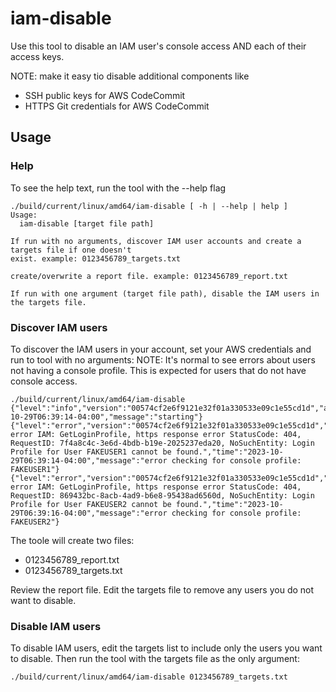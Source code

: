 # iam-disable

Use this tool to disable an IAM user's console access AND each of their access keys.  

NOTE: make it easy tio disable additional  components like 
 - SSH public keys for AWS CodeCommit
 - HTTPS Git credentials for AWS CodeCommit

## Usage

### Help
To see the help text, run the tool with the --help flag

```
./build/current/linux/amd64/iam-disable [ -h | --help | help ]
Usage:
  iam-disable [target file path]

If run with no arguments, discover IAM user accounts and create a targets file if one doesn't
exist. example: 0123456789_targets.txt

create/overwrite a report file. example: 0123456789_report.txt

If run with one argument (target file path), disable the IAM users in the targets file.
```

### Discover IAM users
To discover the IAM users in your account, set your AWS credentials and run to tool with no arguments:
NOTE: It's normal to see errors about users not having a console profile.  This is expected for users that do not have console access.
```
./build/current/linux/amd64/iam-disable
{"level":"info","version":"00574cf2e6f9121e32f01a330533e09c1e55cd1d","account":"0123456789","arn":"arn:aws:iam::0123456789:user/nmarks","user":"AIAIAIAIAI","mode":"discover","time":"2023-10-29T06:39:14-04:00","message":"starting"}
{"level":"error","version":"00574cf2e6f9121e32f01a330533e09c1e55cd1d","account":"0123456789","arn":"arn:aws:iam::0123456789:user/nmarks","user":"AIAIAIAIAI","mode":"discover","error":"operation error IAM: GetLoginProfile, https response error StatusCode: 404, RequestID: 7f4a8c4c-3e6d-4bdb-b19e-2025237eda20, NoSuchEntity: Login Profile for User FAKEUSER1 cannot be found.","time":"2023-10-29T06:39:14-04:00","message":"error checking for console profile: FAKEUSER1"}
{"level":"error","version":"00574cf2e6f9121e32f01a330533e09c1e55cd1d","account":"0123456789","arn":"arn:aws:iam::0123456789:user/nmarks","user":"AIAIAIAIAI","mode":"discover","error":"operation error IAM: GetLoginProfile, https response error StatusCode: 404, RequestID: 869432bc-8acb-4ad9-b6e8-95438ad6560d, NoSuchEntity: Login Profile for User FAKEUSER2 cannot be found.","time":"2023-10-29T06:39:16-04:00","message":"error checking for console profile: FAKEUSER2"}

```

The toole will create two files:
 - 0123456789_report.txt
 - 0123456789_targets.txt

Review the report file. Edit the targets file to remove any users you do not want to disable. 


### Disable IAM users
To disable IAM users, edit the targets list to include only the users you want to disable.  Then run the tool with the targets file as the only argument:
```
./build/current/linux/amd64/iam-disable 0123456789_targets.txt
```